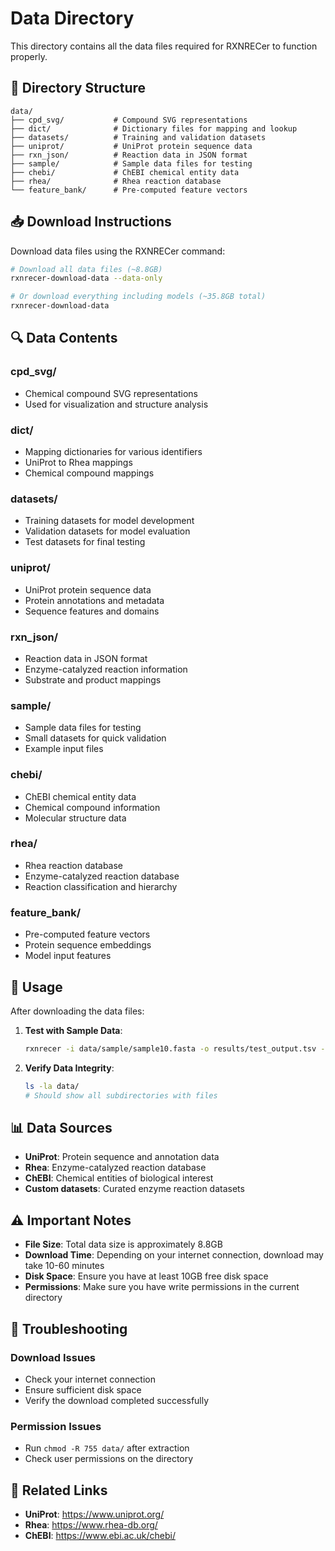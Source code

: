 # Data Directory

This directory contains all the data files required for RXNRECer to function properly.

## 📁 Directory Structure

```
data/
├── cpd_svg/           # Compound SVG representations
├── dict/              # Dictionary files for mapping and lookup
├── datasets/          # Training and validation datasets
├── uniprot/           # UniProt protein sequence data
├── rxn_json/          # Reaction data in JSON format
├── sample/            # Sample data files for testing
├── chebi/             # ChEBI chemical entity data
├── rhea/              # Rhea reaction database
└── feature_bank/      # Pre-computed feature vectors
```

## 📥 Download Instructions

Download data files using the RXNRECer command:

```bash
# Download all data files (~8.8GB)
rxnrecer-download-data --data-only

# Or download everything including models (~35.8GB total)
rxnrecer-download-data
```

## 🔍 Data Contents

### cpd_svg/
- Chemical compound SVG representations
- Used for visualization and structure analysis

### dict/
- Mapping dictionaries for various identifiers
- UniProt to Rhea mappings
- Chemical compound mappings

### datasets/
- Training datasets for model development
- Validation datasets for model evaluation
- Test datasets for final testing

### uniprot/
- UniProt protein sequence data
- Protein annotations and metadata
- Sequence features and domains

### rxn_json/
- Reaction data in JSON format
- Enzyme-catalyzed reaction information
- Substrate and product mappings

### sample/
- Sample data files for testing
- Small datasets for quick validation
- Example input files

### chebi/
- ChEBI chemical entity data
- Chemical compound information
- Molecular structure data

### rhea/
- Rhea reaction database
- Enzyme-catalyzed reaction database
- Reaction classification and hierarchy

### feature_bank/
- Pre-computed feature vectors
- Protein sequence embeddings
- Model input features

## 🚀 Usage

After downloading the data files:

1. **Test with Sample Data**:
   ```bash
   rxnrecer -i data/sample/sample10.fasta -o results/test_output.tsv -m s1
   ```

2. **Verify Data Integrity**:
   ```bash
   ls -la data/
   # Should show all subdirectories with files
   ```

## 📊 Data Sources

- **UniProt**: Protein sequence and annotation data
- **Rhea**: Enzyme-catalyzed reaction database
- **ChEBI**: Chemical entities of biological interest
- **Custom datasets**: Curated enzyme reaction datasets

## ⚠️ Important Notes

- **File Size**: Total data size is approximately 8.8GB
- **Download Time**: Depending on your internet connection, download may take 10-60 minutes
- **Disk Space**: Ensure you have at least 10GB free disk space
- **Permissions**: Make sure you have write permissions in the current directory

## 🐛 Troubleshooting

### Download Issues
- Check your internet connection
- Ensure sufficient disk space
- Verify the download completed successfully

### Permission Issues
- Run `chmod -R 755 data/` after extraction
- Check user permissions on the directory


## 🔗 Related Links

- **UniProt**: https://www.uniprot.org/
- **Rhea**: https://www.rhea-db.org/
- **ChEBI**: https://www.ebi.ac.uk/chebi/
